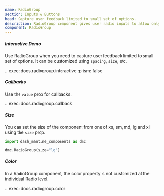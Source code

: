 ```yaml
---
name: RadioGroup
section: Inputs & Buttons
head: Capture user feedback limited to small set of options.
description: RadioGroup component gives user radio inputs to allow only one selection from a small set of options. 
component: RadioGroup
---
```


##### Interactive Demo

Use RadioGroup when you need to capture user feedback limited to small set of options. It can be customized using 
`spacing`, `size`, etc.

.. exec::docs.radiogroup.interactive
    :prism: false

##### Callbacks

Use the `value` prop for callbacks.

.. exec::docs.radiogroup.callback

##### Size

You can set the size of the component from one of xs, sm, md, lg and xl using the `size` prop.

```python
import dash_mantine_components as dmc

dmc.RadioGroup(size="lg")
```

##### Color

In a RadioGroup component, the color property is not customized at the individual Radio level.

.. exec::docs.radiogroup.color

